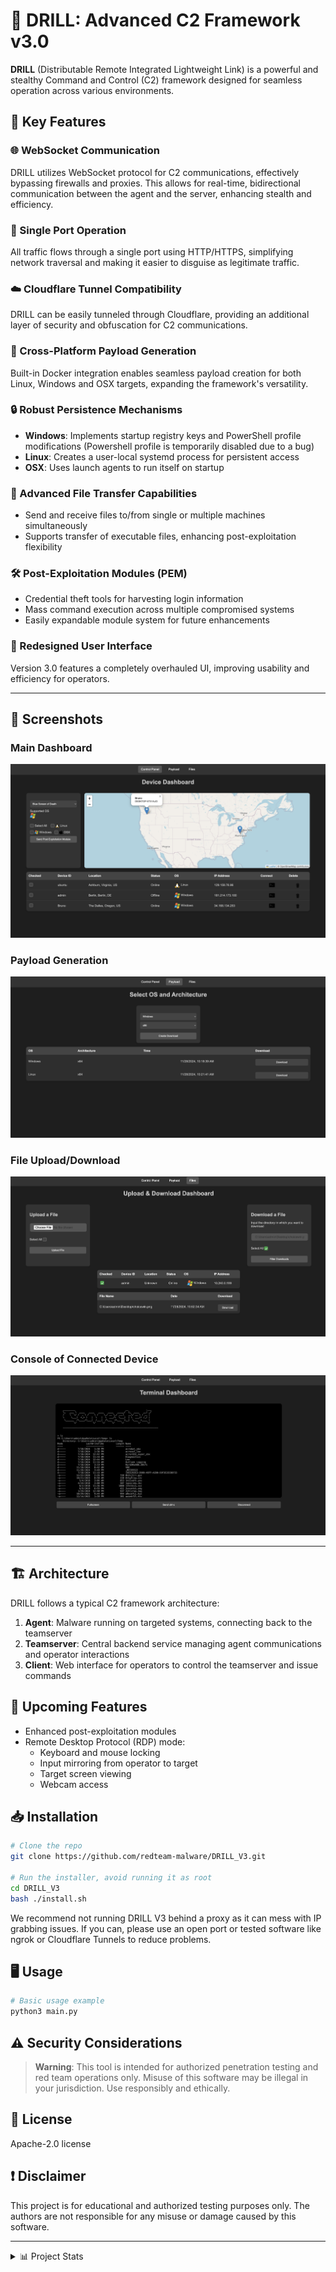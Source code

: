 # 🎯 DRILL: Advanced C2 Framework v3.0

**DRILL** (Distributable Remote Integrated Lightweight Link) is a powerful and stealthy Command and Control (C2) framework designed for seamless operation across various environments.

## 🚀 Key Features

### 🌐 WebSocket Communication
DRILL utilizes WebSocket protocol for C2 communications, effectively bypassing firewalls and proxies. This allows for real-time, bidirectional communication between the agent and the server, enhancing stealth and efficiency.

### 🔌 Single Port Operation
All traffic flows through a single port using HTTP/HTTPS, simplifying network traversal and making it easier to disguise as legitimate traffic.

### ☁️ Cloudflare Tunnel Compatibility
DRILL can be easily tunneled through Cloudflare, providing an additional layer of security and obfuscation for C2 communications.

### 🐳 Cross-Platform Payload Generation
Built-in Docker integration enables seamless payload creation for both Linux, Windows and OSX targets, expanding the framework's versatility.

### 🔒 Robust Persistence Mechanisms
- **Windows**: Implements startup registry keys and PowerShell profile modifications (Powershell profile is temporarily disabled due to a bug)
- **Linux**: Creates a user-local systemd process for persistent access
- **OSX**: Uses launch agents to run itself on startup


### 📂 Advanced File Transfer Capabilities
- Send and receive files to/from single or multiple machines simultaneously
- Supports transfer of executable files, enhancing post-exploitation flexibility

### 🛠️ Post-Exploitation Modules (PEM)
- Credential theft tools for harvesting login information
- Mass command execution across multiple compromised systems
- Easily expandable module system for future enhancements

### 🎨 Redesigned User Interface
Version 3.0 features a completely overhauled UI, improving usability and efficiency for operators.

---

## 📸 Screenshots

### Main Dashboard
![Main Dashboard](images/main_dashboard.png)

### Payload Generation
![Payload Generation](images/payload_generation.png)

### File Upload/Download
![File Upload/Download](images/file_transfer.png)

### Console of Connected Device
![Console of Connected Device](images/device_console.png)

---

## 🏗️ Architecture

DRILL follows a typical C2 framework architecture:

1. **Agent**: Malware running on targeted systems, connecting back to the teamserver
2. **Teamserver**: Central backend service managing agent communications and operator interactions
3. **Client**: Web interface for operators to control the teamserver and issue commands

## 🔮 Upcoming Features

- Enhanced post-exploitation modules
- Remote Desktop Protocol (RDP) mode:
  - Keyboard and mouse locking
  - Input mirroring from operator to target
  - Target screen viewing
  - Webcam access

## 📥 Installation

```bash
# Clone the repo
git clone https://github.com/redteam-malware/DRILL_V3.git

# Run the installer, avoid running it as root
cd DRILL_V3
bash ./install.sh
```
We recommend not running DRILL V3 behind a proxy as it can mess with IP grabbing issues. If you can, please use an open port or tested software like ngrok or Cloudflare Tunnels to reduce problems.
## 🖥️ Usage

```bash
# Basic usage example
python3 main.py
```

## ⚠️ Security Considerations

> **Warning**: This tool is intended for authorized penetration testing and red team operations only. Misuse of this software may be illegal in your jurisdiction. Use responsibly and ethically.

<!-- ## 🤝 Contributing

We welcome contributions! Please see our [Contributing Guidelines](CONTRIBUTING.md) for more information. -->

## 📜 License

Apache-2.0 license

## ❗ Disclaimer

This project is for educational and authorized testing purposes only. The authors are not responsible for any misuse or damage caused by this software.

---

<details>
<summary>📊 Project Stats</summary>

## Star History

<a href="https://star-history.com/#Dark-Avenger-Reborn/DRILL_V3&Date">
 <picture>
   <source media="(prefers-color-scheme: dark)" srcset="https://api.star-history.com/svg?repos=Dark-Avenger-Reborn/DRILL_V3&type=Date&theme=dark" />
   <source media="(prefers-color-scheme: light)" srcset="https://api.star-history.com/svg?repos=Dark-Avenger-Reborn/DRILL_V3&type=Date" />
   <img alt="Star History Chart" src="https://api.star-history.com/svg?repos=Dark-Avenger-Reborn/DRILL_V3&type=Date" />
 </picture>
</a>

</details>
